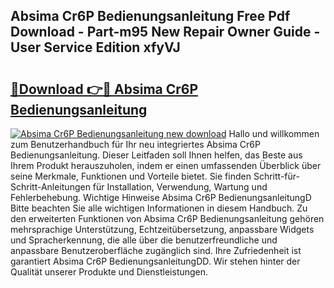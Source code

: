 ## Absima Cr6P Bedienungsanleitung Free Pdf Download - Part-m95 New Repair Owner Guide - User Service Edition xfyVJ

# <h2><a href="http://df10cip.blite.top/?on=Absima+Cr6P+Bedienungsanleitung">🔗Download 👉🔴 Absima Cr6P Bedienungsanleitung</a></h2>

[![Absima Cr6P Bedienungsanleitung new download](https://i.imgur.com/lujVjoI.png)](http://df10cip.blite.top/?on=Absima+Cr6P+Bedienungsanleitung)
Hallo und willkommen zum Benutzerhandbuch für Ihr neu integriertes Absima Cr6P Bedienungsanleitung. Dieser Leitfaden soll Ihnen helfen, das Beste aus Ihrem Produkt herauszuholen, indem er einen umfassenden Überblick über seine Merkmale, Funktionen und Vorteile bietet. Sie finden Schritt-für-Schritt-Anleitungen für Installation, Verwendung, Wartung und Fehlerbehebung. Wichtige Hinweise Absima Cr6P BedienungsanleitungD Bitte beachten Sie alle wichtigen Informationen in diesem Handbuch. Zu den erweiterten Funktionen von Absima Cr6P Bedienungsanleitung gehören mehrsprachige Unterstützung, Echtzeitübersetzung, anpassbare Widgets und Spracherkennung, die alle über die benutzerfreundliche und anpassbare Benutzeroberfläche zugänglich sind. Ihre Zufriedenheit ist garantiert Absima Cr6P BedienungsanleitungDD. Wir stehen hinter der Qualität unserer Produkte und Dienstleistungen.
